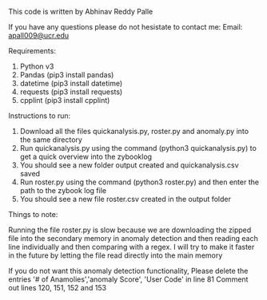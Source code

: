 This code is written by Abhinav Reddy Palle

If you have any questions please do not hesistate to contact me: 
Email: apall009@ucr.edu

Requirements: 
1. Python v3
2. Pandas (pip3 install pandas)
3. datetime (pip3 install datetime)
4. requests (pip3 install requests)
5. cpplint (pip3 install cpplint)

Instructions to run: 
1. Download all the files quickanalysis.py, roster.py and anomaly.py into the same directory
2. Run quickanalysis.py using the command (python3 quickanalysis.py) to get a quick overview into the zybooklog 
3. You should see a new folder output created and quickanalysis.csv saved
4. Run roster.py using the command (python3 roster.py) and then enter the path to the zybook log file
5. You should see a new file roster.csv created in the output folder 


Things to note: 

Running the file roster.py is slow because we are downloading the zipped file into the secondary memory in
anomaly detection and then reading each line individually and then comparing with a regex. 
I will try to make it faster in the future by letting the file read directly into the main memory

If you do not want this anomaly detection functionality, Please delete the entries 
'# of Anamolies','anomaly Score', 'User Code' in line 81 
Comment out lines 120, 151, 152 and 153 

